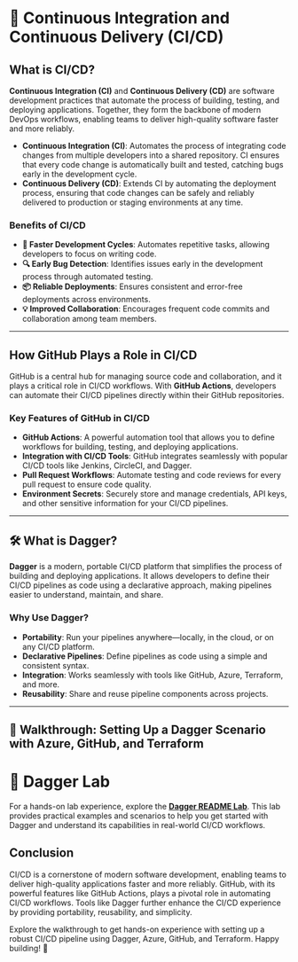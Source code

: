 # 🚀 Continuous Integration and Continuous Delivery (CI/CD)

## What is CI/CD?

**Continuous Integration (CI)** and **Continuous Delivery (CD)** are software development practices that automate the process of building, testing, and deploying applications. Together, they form the backbone of modern DevOps workflows, enabling teams to deliver high-quality software faster and more reliably.

- **Continuous Integration (CI)**: Automates the process of integrating code changes from multiple developers into a shared repository. CI ensures that every code change is automatically built and tested, catching bugs early in the development cycle.
- **Continuous Delivery (CD)**: Extends CI by automating the deployment process, ensuring that code changes can be safely and reliably delivered to production or staging environments at any time.

### Benefits of CI/CD

- **🚀 Faster Development Cycles**: Automates repetitive tasks, allowing developers to focus on writing code.
- **🔍 Early Bug Detection**: Identifies issues early in the development process through automated testing.
- **📦 Reliable Deployments**: Ensures consistent and error-free deployments across environments.
- **💡 Improved Collaboration**: Encourages frequent code commits and collaboration among team members.

---

## How GitHub Plays a Role in CI/CD

GitHub is a central hub for managing source code and collaboration, and it plays a critical role in CI/CD workflows. With **GitHub Actions**, developers can automate their CI/CD pipelines directly within their GitHub repositories.

### Key Features of GitHub in CI/CD

- **GitHub Actions**: A powerful automation tool that allows you to define workflows for building, testing, and deploying applications.
- **Integration with CI/CD Tools**: GitHub integrates seamlessly with popular CI/CD tools like Jenkins, CircleCI, and Dagger.
- **Pull Request Workflows**: Automate testing and code reviews for every pull request to ensure code quality.
- **Environment Secrets**: Securely store and manage credentials, API keys, and other sensitive information for your CI/CD pipelines.

---

## 🛠️ What is Dagger?

**Dagger** is a modern, portable CI/CD platform that simplifies the process of building and deploying applications. It allows developers to define their CI/CD pipelines as code using a declarative approach, making pipelines easier to understand, maintain, and share.

### Why Use Dagger?

- **Portability**: Run your pipelines anywhere—locally, in the cloud, or on any CI/CD platform.
- **Declarative Pipelines**: Define pipelines as code using a simple and consistent syntax.
- **Integration**: Works seamlessly with tools like GitHub, Azure, Terraform, and more.
- **Reusability**: Share and reuse pipeline components across projects.

---

## 🌟 Walkthrough: Setting Up a Dagger Scenario with Azure, GitHub, and Terraform

# 🔗 Dagger Lab

For a hands-on lab experience, explore the **[Dagger README Lab](/docs/dagger/readme.md)**. This lab provides practical examples and scenarios to help you get started with Dagger and understand its capabilities in real-world CI/CD workflows.

## Conclusion

CI/CD is a cornerstone of modern software development, enabling teams to deliver high-quality applications faster and more reliably. GitHub, with its powerful features like GitHub Actions, plays a pivotal role in automating CI/CD workflows. Tools like Dagger further enhance the CI/CD experience by providing portability, reusability, and simplicity.

Explore the walkthrough to get hands-on experience with setting up a robust CI/CD pipeline using Dagger, Azure, GitHub, and Terraform. Happy building! 🚀